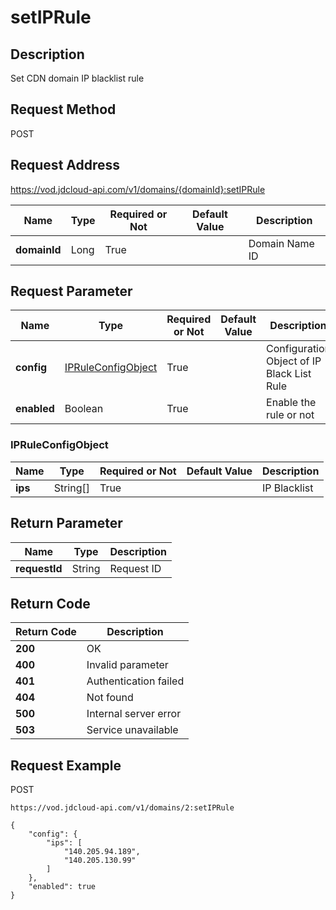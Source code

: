 # setIPRule


## Description
Set CDN domain IP blacklist rule

## Request Method
POST

## Request Address
https://vod.jdcloud-api.com/v1/domains/{domainId}:setIPRule

|Name|Type|Required or Not|Default Value|Description|
|---|---|---|---|---|
|**domainId**|Long|True| |Domain Name ID|

## Request Parameter
|Name|Type|Required or Not|Default Value|Description|
|---|---|---|---|---|
|**config**|[IPRuleConfigObject](setiprule#ipruleconfigobject)|True| |Configuration Object of IP Black List Rule|
|**enabled**|Boolean|True| |Enable the rule or not|

### <div id="ipruleconfigobject">IPRuleConfigObject</div>
|Name|Type|Required or Not|Default Value|Description|
|---|---|---|---|---|
|**ips**|String[]|True| |IP Blacklist|

## Return Parameter
|Name|Type|Description|
|---|---|---|
|**requestId**|String|Request ID|


## Return Code
|Return Code|Description|
|---|---|
|**200**|OK|
|**400**|Invalid parameter|
|**401**|Authentication failed|
|**404**|Not found|
|**500**|Internal server error|
|**503**|Service unavailable|

## Request Example
POST
```
https://vod.jdcloud-api.com/v1/domains/2:setIPRule

```
```
{
    "config": {
        "ips": [
            "140.205.94.189", 
            "140.205.130.99"
        ]
    }, 
    "enabled": true
}
```


